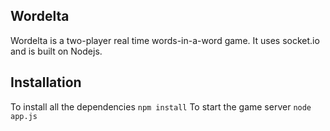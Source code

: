 ## Wordelta

Wordelta is a two-player real time words-in-a-word game. It uses socket.io and is built on Nodejs.

## Installation

To install all the dependencies
    ```
        npm install
    ```
To start the game server
    ```
        node app.js
    ```

    
